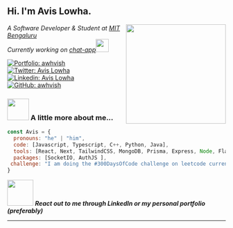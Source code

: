 <h2> Hi. I'm Avis Lowha. </h2>
<img align='right' src="https://media1.tenor.com/m/5ry-200hErMAAAAd/hacker-hacker-man.gif" width="230">
<p><em>A Software Developer & Student at <a href="https://www.manipal.edu/mu/campuses/mahe-bengaluru/academics/institution-list/mitblr.html">MIT Bengaluru</a></br>Currently working on <a href="https://www.github.com/awhvish/chat-app">chat-app</a><img src="https://media.giphy.com/media/WUlplcMpOCEmTGBtBW/giphy.gif" width="30"> 
</em></p>

[![Portfolio: awhvish](https://img.shields.io/badge/My%20Portfolio%20-20B2AA?style=for-the-badge)](https://awhvish.vercel.app)
[![Twitter: Avis Lowha](https://img.shields.io/twitter/follow/awhvish?style=social)](https://x.com/awhvish)
[![Linkedin: Avis Lowha](https://img.shields.io/badge/-Avis_Lowha-blue?style=flat-square&logo=Linkedin&logoColor=white&link=https://www.linkedin.com/in/thaianebraga/)](linkedin.com/in/avis-lowha-278aa1159/)
[![GitHub: awhvish](https://img.shields.io/github/followers/awhvish?label=follow&style=social)](https://github.com/awhvish)


### <img src="https://media.giphy.com/media/VgCDAzcKvsR6OM0uWg/giphy.gif" width="50"> A little more about me...  

```javascript
const Avis = {
  pronouns: "he" | "him",
  code: [Javascript, Typescript, C++, Python, Java],
  tools: [React, Next, TailwindCSS, MongoDB, Prisma, Express, Node, Flask],
  packages: [SocketIO, AuthJS ],
 challenge: "I am doing the #300DaysOfCode challenge on leetcode currently"
}
```

<img src="https://media.giphy.com/media/LnQjpWaON8nhr21vNW/giphy.gif" width="60"> <em><b>React out to me through LinkedIn or my personal portfolio (preferably) </b> </em>

---
